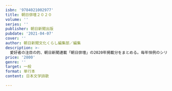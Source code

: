 ```yaml
---
isbn: '9784021002977'
title: 朝日俳壇２０２０
volume: ''
series: ''
publisher: 朝日新聞出版
pubdate: '2021-04-07'
cover: ''
author: 朝日新聞文化くらし編集部／編集
description: >-
  愛好者の注目の的、朝日新聞連載「朝日俳壇」の2020年掲載分をまとめる。毎年恒例のシリーズ最新版。選者の稲畑汀子、長谷川櫂、大串章、高山れおな各氏による年間秀句・年度総括のほか、特集記事「コロナ禍を詠み思い刻む」を特別収載。
price: '2800'
genre: ''
target: 一般
format: 単行本
content: 日本文学詩歌

---
```

